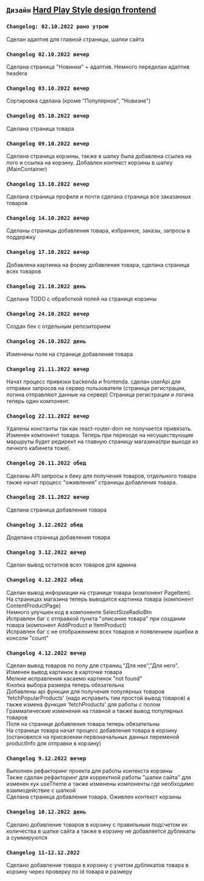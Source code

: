## `Дизайн` [Hard Play Style design frontend](https://www.figma.com/file/1MzMsx8iIXiny0JiTU57GC/HARD-STYLE?node-id=0%3A1&t=xyAAhYMgM3C9LVcr-1)
### `Changelog: 02.10.2022 рано утром`
Сделан адаптив для главной страницы, шапки сайта
### `Changelog 02.10.2022 вечер`
Сделана страница "Новинки" + адаптив. Немного переделан адаптив headera
### `Changelog 03.10.2022 вечер`
Сортировка сделана (кроме "Популярное", "Новизне")
### `Changelog 05.10.2022 вечер`
Сделана страница товара
### `Changelog 09.10.2022 вечер`
Сделана страница корзины, также в шапку была добавлена ссылка на лого и ссылка на корзину. Добавлен контекст корзины в шапку (MainContainer)
### `Changelog 13.10.2022 вечер`
Сделана страница профиля и почти сделана страница все заказанных товаров
### `Changelog 14.10.2022 вечер`
Сделаны страницы добавления товара, избранное, заказы, запросы в поддержку
### `Changelog 17.10.2022 вечер`
Добавлена картинка на форму добавления товара, сделана страница всех товаров
### `Changelog 21.10.2022 день`
Сделана TODO с обработкой полей на странице корзины
### `Changelog 24.10.2022 вечер`
Создан бек с отдельным репозиторием
### `Changelog 26.10.2022 день`
Изменены поля на странице добавления товара
### `Changelog 21.11.2022 вечер`
Начат процесс привязки backenda и frontenda.
сделан userApi для отправки запросов на сервер пользователя (страница регистрации, логина отправляют данные на сервер)
Страница регистрации и логина теперь один компонент.
### `Changelog 22.11.2022 вечер`
Удалены константы так как react-router-dom не получается привязать.
Изменен компонент товара.
Теперь при переходе на несуществующие маршруты будет редирект на главную страницу магазина(при выходе из личного кабинета тоже).
### `Changelog 26.11.2022 обед`
Сделаны API запросы к беку для получения товаров, отдельного товара также начат процесс "оживления" страницы добавления товара.
### `Changelog 28.11.2022 вечер`
Сделана страница добавления товара
### `Changelog 3.12.2022 обед`
Доделана страница добавления товара
### `Changelog 3.12.2022 вечер`
Сделан вывод остатков всех товаров для админа
### `Changelog 4.12.2022 обед`
Сделан вывод информации на странице товара (компонент PageItem).
<br>На страницах магазина теперь выводится картинка товара (компонент ContentProductPage)
<br>Немного улучшен код в компоненте SelectSizeRadioBtn
<br>Исправлен баг с отправкой пункта "описание товара" при создании товара (компонент AddProduct и ItemProduct)
<br>Исправлен баг с не отображением всех товаров и появлением ошибки в консоли "count"

### `Changelog 4.12.2022 вечер`
Сделан вывод товаров по полу для страниц "Для нее","Для него".
<br>Изменен вывод картинок в карточке товара
<br>Мелкие исправления касаемо картинок "not found"
<br>Кнопка выбора размера теперь обязательна
<br>Добавлены api функции для получения популярных товаров 'fetchPopularProducts' (надо исправить там простой вывод товаров) а также измена функция 'fetchProducts' для работы с полом 
<br>Грамматические изменения на главной а также вывод популярных товаров
<br>Поля на странице добавления товара теперь обязательны
<br>На странице товара начат процесс добавления товара в корзину (остановился на присвоении первоначальных данных переменой productInfo для отправки в корзину)

### `Changelog 9.12.2022 вечер`
Выполнен рефакторинг проекта для работы контекста корзины
<br>Также сделан рефакторинг для корректной работы "шапки сайта" для изменен хук useTheme а также изменены компоненты где необходимо взаимодействие с шапкой
<br>Сделана страница добавления товара. Оживлен контекст корзины

### `Changelog 10.12.2022 день`
Сделано добавление товаров в корзину с правильным подсчетом их количества в шапке сайта а также в корзину не добавляется дубликаты а суммируются

### `Changelog 11-12.12.2022`
Сделано добавление товара в корзину с учетом дубликатов товара в корзину через проверку по id товара и размеру